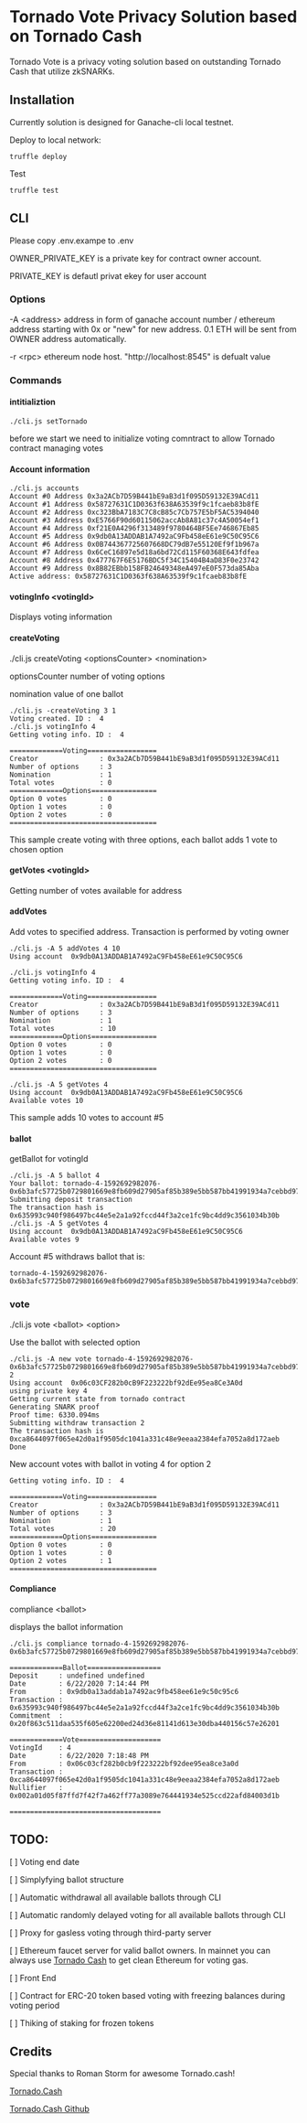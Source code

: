 # Tornado Vote Privacy Solution based on Tornado Cash

Tornado Vote is a privacy voting solution based on outstanding Tornado Cash that utilize zkSNARKs. 

## Installation 

Currently solution is designed for Ganache-cli local testnet. 

Deploy to local network:
```
truffle deploy
````

Test
```
truffle test 
```


## CLI

Please copy .env.exampe to .env 

OWNER_PRIVATE_KEY is a private key for contract owner account. 

PRIVATE_KEY is defautl privat ekey for user account



### Options
-A \<address> address in form of ganache account number / ethereum address starting with 0x or "new" for new address. 0.1 ETH will be sent from OWNER address automatically. 

-r \<rpc> ethereum node host. "http://localhost:8545" is defualt value


### Commands

#### intitializtion
```
./cli.js setTornado
```
before we start we need to initialize voting comntract to allow Tornado contract managing votes


#### Account information
```
./cli.js accounts
Account #0 Address 0x3a2ACb7D59B441bE9aB3d1f095D59132E39ACd11
Account #1 Address 0x58727631C1D0363f638A63539f9c1fcaeb83b8fE
Account #2 Address 0xc323BbA7183C7C8cB85c7Cb757E5bF5AC5394040
Account #3 Address 0xE5766F90d60115062accAb8A81c37c4A50054ef1
Account #4 Address 0xf21E0A4296f313489f9780464BF5Ee746867Eb85
Account #5 Address 0x9db0A13ADDAB1A7492aC9Fb458eE61e9C50C95C6
Account #6 Address 0x0B744367725607668DC79dB7e55120Ef9f1b967a
Account #7 Address 0x6CeC16897e5d18a6bd72Cd115F60368E643fdfea
Account #8 Address 0x477767F6E5176BDC5f34C15404B4aD83F0e23742
Account #9 Address 0x8B82EBbb158FB24649348eA497eE0F573da85Aba
Active address: 0x58727631C1D0363f638A63539f9c1fcaeb83b8fE

```

#### votingInfo \<votingId> 

Displays voting information


#### createVoting 

./cli.js createVoting \<optionsCounter> \<nomination> 

optionsCounter number of voting options

nomination value of one ballot

```
./cli.js -createVoting 3 1
Voting created. ID :  4
./cli.js votingInfo 4
Getting voting info. ID :  4

=============Voting=================
Creator               : 0x3a2ACb7D59B441bE9aB3d1f095D59132E39ACd11
Number of options     : 3
Nomination            : 1
Total votes           : 0
=============Options================
Option 0 votes        : 0
Option 1 votes        : 0
Option 2 votes        : 0
====================================
```
This sample create voting with three options, each ballot adds 1 vote to chosen option


#### getVotes \<votingId>

Getting number of votes available for address



#### addVotes

Add votes to specified address. Transaction is performed by voting owner

```
./cli.js -A 5 addVotes 4 10
Using account  0x9db0A13ADDAB1A7492aC9Fb458eE61e9C50C95C6

./cli.js votingInfo 4
Getting voting info. ID :  4

=============Voting=================
Creator               : 0x3a2ACb7D59B441bE9aB3d1f095D59132E39ACd11
Number of options     : 3
Nomination            : 1
Total votes           : 10
=============Options================
Option 0 votes        : 0
Option 1 votes        : 0
Option 2 votes        : 0
====================================

./cli.js -A 5 getVotes 4
Using account  0x9db0A13ADDAB1A7492aC9Fb458eE61e9C50C95C6
Available votes 10

```
This sample adds 10 votes to account #5



#### ballot <votingId>

getBallot for votingId

```
./cli.js -A 5 ballot 4
Your ballot: tornado-4-1592692982076-0x6b3afc57725b0729801669e8fb609d27905af85b389e5bb587bb41991934a7cebbd978d076f9f091be46018c9a8017be2f1e5e283ad4386f810d13584a3904000000000000000000000000000000000000000000000000000000000000
Submitting deposit transaction
The transaction hash is 0x635993c940f986497bc44e5e2a1a92fccd44f3a2ce1fc9bc4dd9c3561034b30b
./cli.js -A 5 getVotes 4
Using account  0x9db0A13ADDAB1A7492aC9Fb458eE61e9C50C95C6
Available votes 9
```

Account #5 withdraws ballot that is: 

``` 
tornado-4-1592692982076-0x6b3afc57725b0729801669e8fb609d27905af85b389e5bb587bb41991934a7cebbd978d076f9f091be46018c9a8017be2f1e5e283ad4386f810d13584a3904000000000000000000000000000000000000000000000000000000000000
```

### vote 

./cli.js vote \<ballot> \<option>

Use the ballot with selected option 


```
./cli.js -A new vote tornado-4-1592692982076-0x6b3afc57725b0729801669e8fb609d27905af85b389e5bb587bb41991934a7cebbd978d076f9f091be46018c9a8017be2f1e5e283ad4386f810d13584a3904000000000000000000000000000000000000000000000000000000000000 2
Using account  0x06c03CF282b0cB9F223222bf92dEe95ea8Ce3A0d
using private key 4
Getting current state from tornado contract
Generating SNARK proof
Proof time: 6330.094ms
Submitting withdraw transaction 2
The transaction hash is 0xca8644097f065e42d0a1f9505dc1041a331c48e9eeaa2384efa7052a8d172aeb
Done
```
New account votes with ballot in voting 4 for option 2
```
Getting voting info. ID :  4

=============Voting=================
Creator               : 0x3a2ACb7D59B441bE9aB3d1f095D59132E39ACd11
Number of options     : 3
Nomination            : 1
Total votes           : 20
=============Options================
Option 0 votes        : 0
Option 1 votes        : 0
Option 2 votes        : 1
====================================
```

#### Compliance

compliance \<ballot>

displays the ballot information 

```
./cli.js compliance tornado-4-1592692982076-0x6b3afc57725b0729801669e8fb609d27905af85b389e5bb587bb41991934a7cebbd978d076f9f091be46018c9a8017be2f1e5e283ad4386f810d13584a3904000000000000000000000000000000000000000000000000000000000000 

=============Ballot==================
Deposit     : undefined undefined
Date        : 6/22/2020 7:14:44 PM
From        : 0x9db0a13addab1a7492ac9fb458ee61e9c50c95c6
Transaction : 0x635993c940f986497bc44e5e2a1a92fccd44f3a2ce1fc9bc4dd9c3561034b30b
Commitment  : 0x20f863c511daa535f605e62200ed24d36e81141d613e30dba440156c57e26201

=============Vote====================
VotingId    : 4
Date        : 6/22/2020 7:18:48 PM
From        : 0x06c03cf282b0cb9f223222bf92dee95ea8ce3a0d
Transaction : 0xca8644097f065e42d0a1f9505dc1041a331c48e9eeaa2384efa7052a8d172aeb
Nullifier   : 0x002a01d05f87ffd7f42f7a462ff77a3089e764441934e525ccd22afd84003d1b

=====================================
```


## TODO:


[ ] Voting end date

[ ] Simplyfying ballot structure

[ ] Automatic withdrawal all available ballots through CLI

[ ] Automatic randomly delayed voting for all available ballots through CLI

[ ] Proxy for gasless voting through third-party server

[ ] Ethereum faucet server for valid ballot owners. In mainnet you can always use [Tornado Cash](https://tornado.cash) to get clean Ethereum for voting gas. 

[ ] Front End 

[ ] Contract for ERC-20 token based voting with freezing balances during voting period

[ ] Thiking of staking for frozen tokens



## Credits

Special thanks to Roman Storm for awesome Tornado.cash!

[Tornado.Cash](https://tornado.cash)

[Tornado.Cash Github](https://github.com/tornadocash) 


